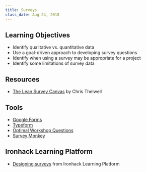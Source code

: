 ```yaml
---
title: Surveys
class_date: Aug 24, 2018
---
```


Learning Objectives
-------------------

- Identify qualitative vs. quantitative data
- Use a goal-driven approach to developing survey questions
- Identify when using a survey may be appropriate for a project
- Identify some limitations of survey data


Resources
----------

- [The Lean Survey Canvas](http://www.christhelwell.com/live/the-lean-survey-canvas/#.W3TZ3i-B3OQ) by Chris Thelwell


Tools
-----

- [Google Forms](https://docs.google.com/forms/)
- [Typeform](https://www.typeform.com)
- [Optimal Workshop Questions](https://www.optimalworkshop.com/questions)
- [Survey Monkey](https://www.surveymonkey.com)


Ironhack Learning Platform
--------------------------

- [Designing surveys](http://learn.ironhack.com/#/learning_unit/4993) from Ironhack Learning Platform
